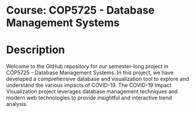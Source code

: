 # Course: COP5725 - Database Management Systems

# Description
Welcome to the GitHub repository for our semester-long project in COP5725 - Database Management Systems. In this project, we have developed a comprehensive database and visualization tool to explore and understand the various impacts of COVID-19. The COVID-19 Impact Visualization project leverages database management techniques and modern web technologies to provide insightful and interactive trend analysis.